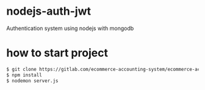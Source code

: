 # nodejs-auth-jwt
Authentication system using nodejs with mongodb

# how to start project
```sh
$ git clone https://gitlab.com/ecommerce-accounting-system/ecommerce-accounting-api.git
$ npm install
$ nodemon server.js
```
